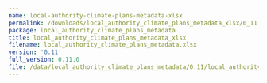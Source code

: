 ```yaml
---
name: local-authority-climate-plans-metadata-xlsx
permalink: /downloads/local_authority_climate_plans_metadata_xlsx/0_11
package: local_authority_climate_plans_metadata
title: local_authority_climate_plans_metadata_xlsx
filename: local_authority_climate_plans_metadata.xlsx
version: '0.11'
full_version: 0.11.0
file: /data/local_authority_climate_plans_metadata/0.11/local_authority_climate_plans_metadata.xlsx
---
```

